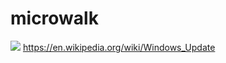 
 # microwalk


![](https://github.com/nondejus/formula-microsoft/blob/main/ArtBoard%20Image%20(134).jpg)
https://en.wikipedia.org/wiki/Windows_Update
